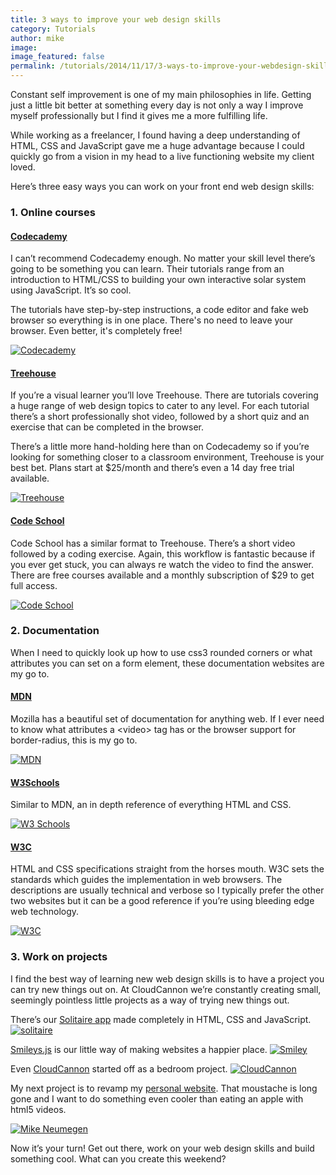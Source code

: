```yaml
---
title: 3 ways to improve your web design skills
category: Tutorials
author: mike
image:
image_featured: false
permalink: /tutorials/2014/11/17/3-ways-to-improve-your-webdesign-skills.html
---
```


Constant self improvement is one of my main philosophies in life. Getting just a little bit better at something every day is not only a way I improve myself professionally but I find it gives me a more fulfilling life.

While working as a freelancer, I found having a deep understanding of HTML, CSS and JavaScript gave me a huge advantage because I could quickly go from a vision in my head to a live functioning website my client loved.

Here’s three easy ways you can work on your front end web design skills:

### 1. Online courses

#### [Codecademy](http://www.codecademy.com/)

I can’t recommend Codecademy enough. No matter your skill level there’s going to be something you can learn. Their tutorials range from an introduction to HTML/CSS to building your own interactive solar system using JavaScript. It’s so cool.

The tutorials have step-by-step instructions, a code editor and fake web browser so everything is in one place. There's no need to leave your browser. Even better, it's completely free!

<a href="http://codecademy.com">![Codecademy](/images/blog/3-ways-to-improve-your-webdesign-skills/codecadmey.png)</a>

#### [Treehouse](http://teamtreehouse.com/)

If you’re a visual learner you’ll love Treehouse. There are tutorials covering a huge range of web design topics to cater to any level. For each tutorial there’s a short professionally shot video, followed by a short quiz and an exercise that can be completed in the browser.

There’s a little more hand-holding here than on Codecademy so if you’re looking for something closer to a classroom environment, Treehouse is your best bet. Plans start at $25/month and there’s even a 14 day free trial available.

<a href="http://teamtreehouse.com">![Treehouse](/images/blog/3-ways-to-improve-your-webdesign-skills/treehouse.png)</a>


#### [Code School](http://codeschool.com)

Code School has a similar format to Treehouse. There’s a short video followed by a coding exercise. Again, this workflow is fantastic because if you ever get stuck, you can always re watch the video to find the answer. There are free courses available and a monthly subscription of $29 to get full access.

<a href="http://codeschool.com">![Code School](/images/blog/3-ways-to-improve-your-webdesign-skills/codeschool.png)</a>


### 2. Documentation

When I need to quickly look up how to use css3 rounded corners or what attributes you can set on a form element, these documentation websites are my go to.

#### [MDN](https://developer.mozilla.org/)
Mozilla has a beautiful set of documentation for anything web. If I ever need to know what attributes a &lt;video&gt; tag has or the browser support for border-radius, this is my go to.

<a href="https://developer.mozilla.org">![MDN](/images/blog/3-ways-to-improve-your-webdesign-skills/mdn.png)

#### [W3Schools](http://w3schools.com)
Similar to MDN, an in depth reference of everything HTML and CSS.

<a href="https://w3schools.com">![W3 Schools](/images/blog/3-ways-to-improve-your-webdesign-skills/w3schools.png)</a>

#### [W3C](http://www.w3.org/)
HTML and CSS specifications straight from the horses mouth. W3C sets the standards which guides the implementation in web browsers. The descriptions are usually technical and verbose so I typically prefer the other two websites but it can be a good reference if you’re using bleeding edge web technology.

<a href="https://www.w3.org">![W3C](/images/blog/3-ways-to-improve-your-webdesign-skills/w3c.png)</a>

### 3. Work on projects
I find the best way of learning new web design skills is to have a project you can try new things out on. At CloudCannon we’re constantly creating small, seemingly pointless little projects as a way of trying new things out.

There’s our [Solitaire app](http://solitaire.cloudvent.net/) made completely in HTML, CSS and JavaScript.
<a href="http://solitaire.cloudvent.net/">![solitaire](/images/blog/3-ways-to-improve-your-webdesign-skills/solitaire.png)</a>

[Smileys.js](http://cloudcannon.com/smileys/) is our little way of making websites a happier place.
<a href="http://cloudcannon.com/smileys/">![Smiley](/images/blog/3-ways-to-improve-your-webdesign-skills/smiley.png)</a>

Even [CloudCannon](http://cloudcannon.com) started off as a bedroom project.
<a href="http://cloudcannon.com/">![CloudCannon](/images/blog/3-ways-to-improve-your-webdesign-skills/cloudcannon.png)</a>

My next project is to revamp my [personal website](http://mikeneumegen.com). That moustache is long gone and I want to do something even cooler than eating an apple with html5 videos.

<a href="http://mikeneumegen.com">![Mike Neumegen](/images/blog/3-ways-to-improve-your-webdesign-skills/mikeneumegen.png)</a>

Now it’s your turn! Get out there, work on your web design skills and build something cool. What can you create this weekend?
